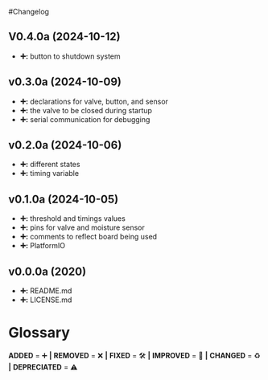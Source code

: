 #Changelog

## V0.4.0a (2024-10-12)
- **➕:** button to shutdown system

## v0.3.0a (2024-10-09)
- **➕:** declarations for valve, button, and sensor
- **➕:** the valve to be closed during startup
- **➕:** serial communication for debugging

## v0.2.0a (2024-10-06)
- **➕:** different states
- **➕:** timing variable

## v0.1.0a (2024-10-05)
- **➕:** threshold and timings values
- **➕:** pins for valve and moisture sensor
- **➕:** comments to reflect board being used
- **➕:** PlatformIO

## v0.0.0a (2020)
- **➕:** README.md
- **➕:** LICENSE.md

# Glossary
**ADDED** = ➕ **|**
**REMOVED** = ❌ **|**
**FIXED** = 🛠️ **|**
**IMPROVED** = 🚀 **|**
**CHANGED** = ♻️ **|**
**DEPRECIATED** = ⚠️
